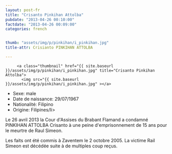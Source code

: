 ```yaml
---
layout: post-fr
title: "Crisanto Pinkihan Attolba"
pubdate: "2013-04-26 00:10:00"
factdate: "2013-04-26 00:09:00"
categories: french


thumb: "assets/img/p/pinkihan/i_pinkihan.jpg"
title-attr: Crisianto PINKIHAN ATTOLBA

---
```


<div class="row">

  <div class="col-xs-12 col-md-4">

         <a class="thumbnail" href="{{ site.baseurl }}/assets/img/p/pinkihan/i_pinkihan.jpg" title="Crisanto Pinkihan Attolba">
           <img src="{{ site.baseurl }}/assets/img/p/pinkihan/i_pinkihan.jpg" ></a>

  
  </div>
  <div class="col-xs-12 col-md-8">


<ul>
<li>Sexe: male</li>
<li>Date de naissance: 29/07/1967</li>
<li>Nationalité: Filipino</li>
<li>Origine: Filipines/li>
</ul> 


<p>Le 26 avril 2013 la Cour d'Assises du Brabant Flamand a condamné PINKIHAN ATTOLBA Crisanto à une peine d'emprisonnement de 15 ans pour le meurtre de Raul Simeon.</p>
<p>Les faits ont été commis à Zaventem le 2 octobre 2005. La victime Rail Simeon est décédée suite à de multiples coup reçus.
</p>


</div>


</div>

